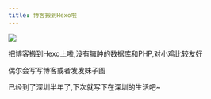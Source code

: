 ```yaml
---
title: 博客搬到Hexo啦
---
```


<img src="https://ws1.sinaimg.cn/large/77cf1033gy1fv9jhdjiafj23342bk4qq.jpg"/>

把博客搬到Hexo上啦,没有臃肿的数据库和PHP,对小鸡比较友好

偶尔会写写博客或者发发妹子图

已经到了深圳半年了,下次就写下在深圳的生活吧~